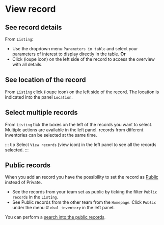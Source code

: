 # View record

## See record details
From `Listing`:
* Use the dropdown menu `Parameters in table` and select your parameters of interest to display directly in the table.
**Or**
* Click (loupe icon) on the left side of the record to access the overview with all details.

## See location of the record
From `Listing` click (loupe icon) on the left side of the record. The location is indicated into the panel `Location`.

## Select multiple records
From `Listing` tick the boxes on the left of the records you want to select. Multiple actions are available in the left panel. records from different inventories can be selected at the same time.

::: tip
Select `View records` (view icon) in the left panel to see all the records selected.
::: 

## Public records
When you add an record you have the possibility to set the record as [Public](/laboratory-information-management-system/add-record.html#private-public-records) instead of Private. 

* See the records from your team set as public by ticking the filter `Public records` in the `Listing`.
* See Public records from the other team from the `Homepage`. Click `Public`
under the menu `Global inventory` in the left panel.

You can perform a [search into the public records](/laboratory-information-management-system/search-record.html#search-into-public-records).

